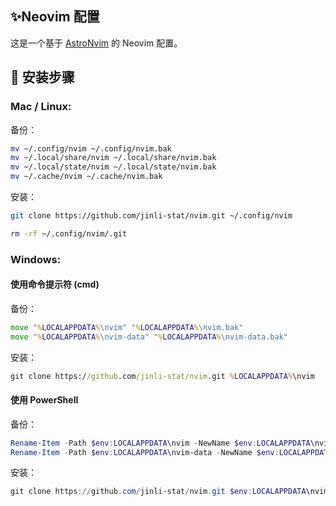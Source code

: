 ## ✨Neovim 配置

这是一个基于  [AstroNvim](https://github.com/AstroNvim/AstroNvim) 的 Neovim 配置。


##  🚀 安装步骤

### Mac / Linux:

备份：
```bash
mv ~/.config/nvim ~/.config/nvim.bak
mv ~/.local/share/nvim ~/.local/share/nvim.bak
mv ~/.local/state/nvim ~/.local/state/nvim.bak
mv ~/.cache/nvim ~/.cache/nvim.bak
```

安装：
```bash
git clone https://github.com/jinli-stat/nvim.git ~/.config/nvim

rm -rf ~/.config/nvim/.git
```

### Windows:

#### 使用命令提示符 (cmd)

备份：
```cmd
move "%LOCALAPPDATA%\nvim" "%LOCALAPPDATA%\nvim.bak"
move "%LOCALAPPDATA%\nvim-data" "%LOCALAPPDATA%\nvim-data.bak"
```

安装：

```cmd
git clone https://github.com/jinli-stat/nvim.git %LOCALAPPDATA%\nvim
```

#### 使用 PowerShell

备份：
```powershell
Rename-Item -Path $env:LOCALAPPDATA\nvim -NewName $env:LOCALAPPDATA\nvim.bak
Rename-Item -Path $env:LOCALAPPDATA\nvim-data -NewName $env:LOCALAPPDATA\nvim-data.bak
```

安装：
```powershell
git clone https://github.com/jinli-stat/nvim.git $env:LOCALAPPDATA\nvim
```

